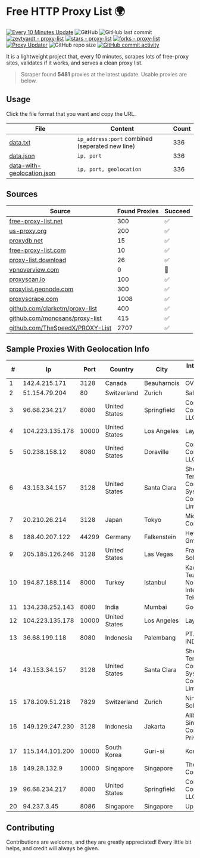 
# Free HTTP Proxy List 🌍

[![Every 10 Minutes Update](https://github.com/mertguvencli/http-proxy-list/actions/workflows/main.yml/badge.svg?branch=main)](https://github.com/mertguvencli/http-proxy-list/actions/workflows/main.yml)
![GitHub](https://img.shields.io/github/license/mertguvencli/http-proxy-list)
![GitHub last commit](https://img.shields.io/github/last-commit/mertguvencli/http-proxy-list)
[![zevtyardt - proxy-list](https://img.shields.io/static/v1?label=zevtyardt&message=proxy-list&color=blue&logo=github)](https://github.com/zevtyardt/proxy-list "Go to GitHub repo")
[![stars - proxy-list](https://img.shields.io/github/stars/zevtyardt/proxy-list?style=social)](https://github.com/zevtyardt/proxy-list)
[![forks - proxy-list](https://img.shields.io/github/forks/zevtyardt/proxy-list?style=social)](https://github.com/zevtyardt/proxy-list)
[![Proxy Updater](https://github.com/zevtyardt/proxy-list/workflows/Proxy%20Updater/badge.svg)](https://github.com/zevtyardt/proxy-list/actions?query=workflow:"Proxy+Updater")
![GitHub repo size](https://img.shields.io/github/repo-size/zevtyardt/proxy-list)
[![GitHub commit activity](https://img.shields.io/github/commit-activity/m/zevtyardt/proxy-list?logo=commits)](https://github.com/zevtyardt/proxy-list/commits/main)

It is a lightweight project that, every 10 minutes, scrapes lots of free-proxy sites, validates if it works, and serves a clean proxy list.

> Scraper found **5481** proxies at the latest update. Usable proxies are below.

## Usage

Click the file format that you want and copy the URL.

|File|Content|Count|
|----|-------|-----|
|[data.txt](https://raw.githubusercontent.com/mertguvencli/http-proxy-list/main/proxy-list/data.txt)|`ip_address:port` combined (seperated new line)|336|
|[data.json](https://raw.githubusercontent.com/mertguvencli/http-proxy-list/main/proxy-list/data.json)|`ip, port`|336|
|[data-with-geolocation.json](https://raw.githubusercontent.com/mertguvencli/http-proxy-list/main/proxy-list/data-with-geolocation.json)|`ip, port, geolocation`|336|

## Sources

|Source|Found Proxies|Succeed|
|------|-------------|-------|
|[free-proxy-list.net](https://free-proxy-list.net)|300|✅|
|[us-proxy.org](https://www.us-proxy.org)|200|✅|
|[proxydb.net](http://proxydb.net)|15|✅|
|[free-proxy-list.com](https://free-proxy-list.com/?page=&port=&type%5B%5D=http&type%5B%5D=https&up_time=0&search=Search)|10|✅|
|[proxy-list.download](https://www.proxy-list.download/HTTP)|26|✅|
|[vpnoverview.com](https://vpnoverview.com/privacy/anonymous-browsing/free-proxy-servers)|0|🚫|
|[proxyscan.io](https://www.proxyscan.io)|100|✅|
|[proxylist.geonode.com](https://proxylist.geonode.com/api/proxy-list?limit=300&page=1&sort_by=lastChecked&sort_type=desc&protocols=http,https)|300|✅|
|[proxyscrape.com](https://api.proxyscrape.com/v2/?request=displayproxies&protocol=http&timeout=10000&country=all&ssl=all&anonymity=all)|1008|✅|
|[github.com/clarketm/proxy-list](https://raw.githubusercontent.com/clarketm/proxy-list/master/proxy-list-raw.txt)|400|✅|
|[github.com/monosans/proxy-list](https://raw.githubusercontent.com/monosans/proxy-list/main/proxies/http.txt)|415|✅|
|[github.com/TheSpeedX/PROXY-List](https://raw.githubusercontent.com/TheSpeedX/PROXY-List/master/http.txt)|2707|✅|


## Sample Proxies With Geolocation Info

|#|Ip|Port|Country|City|Internet Service Provider|
|-|--|----|-------|----|-------------------------|
|1|142.4.215.171|3128|Canada|Beauharnois|OVH SAS|
|2|51.154.79.204|80|Switzerland|Zurich|Salt Mobile SA|
|3|96.68.234.217|8080|United States|Springfield|Comcast Cable Communications, LLC|
|4|104.223.135.178|10000|United States|Los Angeles|LayerHost|
|5|50.238.158.12|8080|United States|Doraville|Comcast Cable Communications, LLC|
|6|43.153.34.157|3128|United States|Santa Clara|Shenzhen Tencent Computer Systems Company Limited|
|7|20.210.26.214|3128|Japan|Tokyo|Microsoft Corporation|
|8|188.40.207.122|44299|Germany|Falkenstein|Hetzner Online GmbH|
|9|205.185.126.246|3128|United States|Las Vegas|FranTech Solutions|
|10|194.87.188.114|8000|Turkey|Istanbul|Kadir Huseyin Tezcan Nosspeed Internet Teknolojileri|
|11|134.238.252.143|8080|India|Mumbai|Google LLC|
|12|104.223.135.178|10000|United States|Los Angeles|LayerHost|
|13|36.68.199.118|8080|Indonesia|Palembang|PT. TELKOM INDONESIA|
|14|43.153.34.157|3128|United States|Santa Clara|Shenzhen Tencent Computer Systems Company Limited|
|15|178.209.51.218|7829|Switzerland|Zurich|Nine Internet Solutions AG|
|16|149.129.247.230|3128|Indonesia|Jakarta|Alibaba.com Singapore E-Commerce Private Limited|
|17|115.144.101.200|10000|South Korea|Guri-si|Korea Telecom|
|18|149.28.132.9|10000|Singapore|Singapore|The Constant Company|
|19|96.68.234.217|8080|United States|Springfield|Comcast Cable Communications, LLC|
|20|94.237.3.45|8086|Singapore|Singapore|UpCloud Ltd|



## Contributing

Contributions are welcome, and they are greatly appreciated! Every
little bit helps, and credit will always be given.


